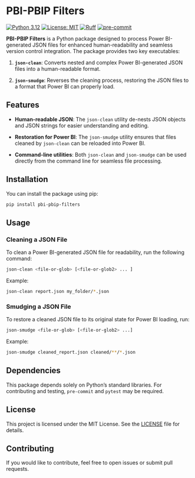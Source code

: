 # PBI-PBIP Filters

[![Python 3.12](https://img.shields.io/badge/python-3.12+-blue.svg)](https://www.python.org/downloads/release/python-312/)
[![License: MIT](https://img.shields.io/github/license/moshemoshe137/EAB_tools)](https://github.com/moshemoshe137/PBI-PBIP-filters/blob/main/LICENSE)
[![Ruff](https://img.shields.io/endpoint?url=https://raw.githubusercontent.com/astral-sh/ruff/main/assets/badge/v2.json)](https://github.com/astral-sh/ruff)
[![pre-commit](https://img.shields.io/badge/pre--commit-enabled-brightgreen?logo=pre-commit&logoColor=white)](https://github.com/pre-commit/pre-commit)

**PBI-PBIP Filters** is a Python package designed to process Power BI-generated JSON
files for enhanced human-readability and seamless version control integration. The
package provides two key executables:

1. **`json-clean`**: Converts nested and complex Power BI-generated JSON files into a
   human-readable format.

2. **`json-smudge`**: Reverses the cleaning process, restoring the JSON files to a
   format that Power BI can properly load.

## Features

- **Human-readable JSON**: The `json-clean` utility de-nests JSON objects and JSON
  strings for easier understanding and editing.

- **Restoration for Power BI**: The `json-smudge` utility ensures that files cleaned by
  `json-clean` can be reloaded into Power BI.

- **Command-line utilities**: Both `json-clean` and `json-smudge` can be used directly
  from the command line for seamless file processing.

## Installation

You can install the package using pip:

```bash
pip install pbi-pbip-filters
```

## Usage

### Cleaning a JSON File

To clean a Power BI-generated JSON file for readability, run the following command:

```bash
json-clean <file-or-glob> [<file-or-glob2> ... ]
```

Example:

```bash
json-clean report.json my_folder/*.json
```

### Smudging a JSON File

To restore a cleaned JSON file to its original state for Power BI loading, run:

```bash
json-smudge <file-or-glob> [<file-or-glob2> ...]
```

Example:

```bash
json-smudge cleaned_report.json cleaned/**/*.json
```

## Dependencies

This package depends solely on Python’s standard libraries. For contributing and
testing, `pre-commit` and `pytest` may be required.

## License

This project is licensed under the MIT License. See the
[LICENSE](https://github.com/moshemoshe137/PBI-PBIP-filters/blob/main/LICENSE) file for
details.

## Contributing

If you would like to contribute, feel free to open issues or submit pull requests.
